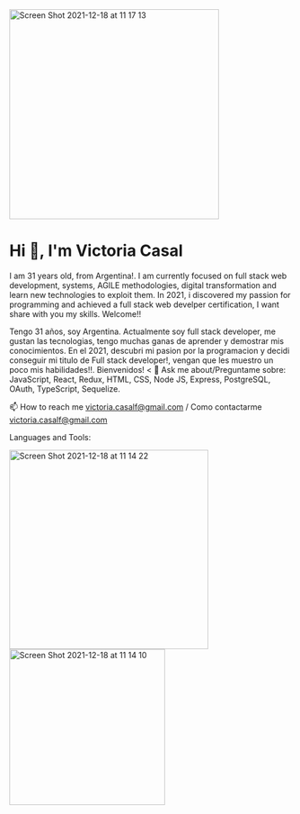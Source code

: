 <img width="373" alt="Screen Shot 2021-12-18 at 11 17 13" src="https://user-images.githubusercontent.com/78768949/146644191-b0931a1f-8b91-4494-94b3-e0cf2fb82b36.png">

# Hi 👋, I'm Victoria Casal


I am 31 years old, from Argentina!. I am currently focused on full stack web development, systems, AGILE methodologies, digital transformation and learn new technologies to exploit them. In 2021, i discovered my passion for programming and achieved a full stack web develper certification, I want share with you my skills. Welcome!!

Tengo 31 años, soy Argentina. Actualmente soy full stack developer, me gustan las tecnologias, tengo muchas ganas de aprender y demostrar mis conocimientos. En el 2021, descubri mi pasion por la programacion y decidi conseguir mi titulo de Full stack developer!, vengan que les muestro un poco mis habilidades!!. Bienvenidos!
<
💬 Ask me about/Preguntame sobre: JavaScript, React, Redux, HTML, CSS, Node JS, Express, PostgreSQL, OAuth, TypeScript, Sequelize.

📫 How to reach me victoria.casalf@gmail.com / Como contactarme victoria.casalf@gmail.com

Languages and Tools:

<img width="354" alt="Screen Shot 2021-12-18 at 11 14 22" src="https://user-images.githubusercontent.com/78768949/146644118-9eb956ca-c594-4d11-bb67-a694c011eab4.png">
<img width="277" alt="Screen Shot 2021-12-18 at 11 14 10" src="https://user-images.githubusercontent.com/78768949/146644124-aacd99fd-5e58-4a73-9541-13c636d19045.png">
